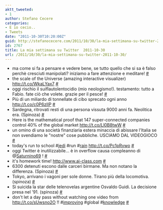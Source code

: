 ```yaml
---
aktt_tweeted:
- 1
author: Stefano Cecere
categories:
- E io cecio..
- Tweets
date: "2011-10-30T10:20:00Z"
guid: http://stefanocecere.com/2011/10/30/la-mia-settimana-su-twitter-2011-10-30/
id: 2767
title: La mia settimana su Twitter  2011-10-30
url: /2011/10/30/la-mia-settimana-su-twitter-2011-10-30/
---
```


<ul class="aktt_tweet_digest">
  <li>
    ma come si fa a pensare e vedere bene, se tutto quello che si sa è falso perchè cresciuti manipolati? iniziamo a fare attenzione e meditare! <a href="http://twitter.com/StefanoCecere/statuses/130267129512591360" class="aktt_tweet_time">#</a>
  </li>
  <li>
    the scale of the Universe (amazing interactive visualizer) <a href="http://t.co/WkaLYax7" rel="nofollow">http://t.co/WkaLYax7</a> <a href="http://twitter.com/StefanoCecere/statuses/129510787143319552" class="aktt_tweet_time">#</a>
  </li>
  <li>
    oggi rischio il suiflautolentocidio (mio neologismo!). testamento: tutto a Fabio. fate ciò che volete. grazie per il pesce! <a href="http://twitter.com/StefanoCecere/statuses/129475722447306752" class="aktt_tweet_time">#</a>
  </li>
  <li>
    Più di un miliardo di tonnellate di cibo sprecato ogni anno <a href="http://t.co/c0P6zIIP" rel="nofollow">http://t.co/c0P6zIIP</a> <a href="http://twitter.com/StefanoCecere/statuses/129339975849361408" class="aktt_tweet_time">#</a>
  </li>
  <li>
    Sardegna, ritrovati resti di una persona vissuta 9000 anni fa. Neolitica era. (Spinoza) <a href="http://twitter.com/StefanoCecere/statuses/129311245428989952" class="aktt_tweet_time">#</a>
  </li>
  <li>
    Here is the mathematical proof that 147 super-connected companies control 40% of the global market <a href="http://t.co/Ll0B8twW" rel="nofollow">http://t.co/Ll0B8twW</a> <a href="http://twitter.com/StefanoCecere/statuses/129170708273172481" class="aktt_tweet_time">#</a>
  </li>
  <li>
    un omino di una società finanziaria estera minaccia di abissare l'Italia se non svendiamo le "nostre" cose pubbliche. USCIAMO DAL VIDEOGIOCO <a href="http://twitter.com/StefanoCecere/statuses/129131601698373633" class="aktt_tweet_time">#</a>
  </li>
  <li>
    today's run to school #<a href="http://search.twitter.com/search?q=%23jedi" class="aktt_hashtag">jedi</a> #run #<a href="http://search.twitter.com/search?q=%23rain" class="aktt_hashtag">rain</a> <a href="http://t.co/Pc1pRvwo" rel="nofollow">http://t.co/Pc1pRvwo</a> <a href="http://twitter.com/StefanoCecere/statuses/129104023721738241" class="aktt_tweet_time">#</a>
  </li>
  <li>
    oggi Twitter è inutilizzabile&#8230; è in overflow causa compleanno di @<a href="http://twitter.com/Saturnino69" class="aktt_username">Saturnino69</a> ! <a href="http://twitter.com/StefanoCecere/statuses/129101463057219584" class="aktt_tweet_time">#</a>
  </li>
  <li>
    it's homework time! <a href="http://www.ai-class.com" rel="nofollow">http://www.ai-class.com</a> <a href="http://twitter.com/StefanoCecere/statuses/128563029515309058" class="aktt_tweet_time">#</a>
  </li>
  <li>
    6300 detenuti escono dalle carceri birmane. Ma non notano la differenza. (Spinoza) <a href="http://twitter.com/StefanoCecere/statuses/128525912164675584" class="aktt_tweet_time">#</a>
  </li>
  <li>
    Tokyo, arrivano i vagoni per sole donne. Tirano più della locomotiva. (spinoza) <a href="http://twitter.com/StefanoCecere/statuses/128525804475924480" class="aktt_tweet_time">#</a>
  </li>
  <li>
    Si suicida la star delle telenovelas argentine Osvaldo Guidi. La decisione presa nel ’91. (spinoza) <a href="http://twitter.com/StefanoCecere/statuses/128525627262386176" class="aktt_tweet_time">#</a>
  </li>
  <li>
    don't let a day pass without watching one video from <a href="http://t.co/sUwsno2O" rel="nofollow">http://t.co/sUwsno2O</a> !! #<a href="http://search.twitter.com/search?q=%23improving" class="aktt_hashtag">improving</a> #global #<a href="http://search.twitter.com/search?q=%23knowledge" class="aktt_hashtag">knowledge</a> <a href="http://twitter.com/StefanoCecere/statuses/128405153035464704" class="aktt_tweet_time">#</a>
  </li>
</ul>
